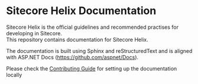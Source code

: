 # Sitecore Helix Documentation

Sitecore Helix is the official guidelines and recommended practises for developing in Sitecore.  
This repository contains documentation for Sitecore Helix.

The documentation is built using Sphinx and reStructuredText and is aligned with ASP.NET Docs (https://github.com/aspnet/Docs).  

Please check the [Contributing Guide](https://github.com/Sitecore/Helix.Docs/blob/master/contributing.md) for setting up the documentation locally
